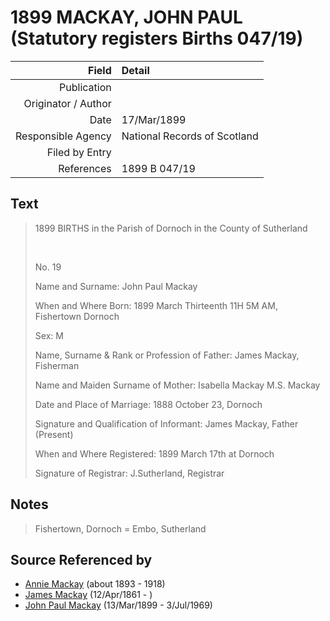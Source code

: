 ﻿---
layout: page
permalink: /sources/s3169273
---

# 1899 MACKAY, JOHN PAUL (Statutory registers Births 047/19)

Field | Detail
---:|:---
Publication | 
Originator / Author | 
Date | 17/Mar/1899
Responsible Agency | National Records of Scotland
Filed by Entry | 
References | 1899 B 047/19

## Text

> 1899 BIRTHS in the Parish of Dornoch in the County of Sutherland
>
> <br/>
>
> No. 19
>
> Name and Surname: John Paul Mackay
>
> When and Where Born: 1899 March Thirteenth 11H 5M AM, Fishertown Dornoch
>
> Sex: M
>
> Name, Surname & Rank or Profession of Father: James Mackay, Fisherman
>
> Name and Maiden Surname of Mother: Isabella Mackay M.S. Mackay
>
> Date and Place of Marriage: 1888 October 23, Dornoch
>
> Signature and Qualification of Informant: James Mackay, Father (Present)
>
> When and Where Registered: 1899 March 17th at Dornoch
>
> Signature of Registrar: J.Sutherland, Registrar
>

## Notes

> Fishertown, Dornoch = Embo, Sutherland
>


## Source Referenced by

* [Annie Mackay](../people/@i51252926@-annie-mackay-b1893-d1918.md) (about 1893 - 1918)
* [James Mackay](../people/@i60572122@-james-mackay-b1861-4-12-d.md) (12/Apr/1861 - )
* [John Paul Mackay](../people/@i57646474@-john-paul-mackay-b1899-3-13-d1969-7-3.md) (13/Mar/1899 - 3/Jul/1969)
